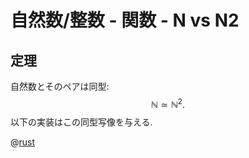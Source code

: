 # 自然数/整数 - 関数 - N vs N2

## 定理

自然数とそのペアは同型:
$$\mathbb{N} \simeq \mathbb{N}^2.$$
以下の実装はこの同型写像を与える.

@[rust](procon-rs/src/num/n_sim_nn.rs)

